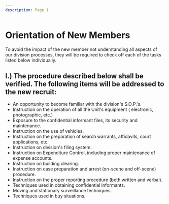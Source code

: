 ```yaml
---
description: Page 1
---
```


# Orientation of New Members



To avoid the impact of the new member not understanding all aspects of our division processes, they will be required to check off each of the tasks listed below individually. &#x20;

## I.) The procedure described below shall be verified. The following items will be addressed to the new recruit:

* An opportunity to become familiar with the division's S.O.P.'s.
* Instruction on the operation of all the Unit's equipment ( electronic, photographic, etc.)
* Exposure to the confidential informant files, its security and maintenance.
* Instruction on the use of vehicles.
* Instruction on the preparation of search warrants, affidavits, court applications, etc.
* Instruction on division's filing system.
* Instruction on Expenditure Control, including proper maintenance of expense accounts.
* Instruction on building clearing.
* Instruction on case preparation and arrest (on-scene and off-scene) procedure.
* Instruction on the proper reporting procedure (both written and verbal).
* Techniques used in obtaining confidential informants.
* Moving and stationary surveillance techniques.
* Techniques used in buy situations.
